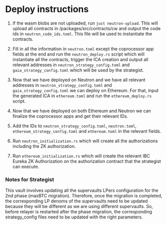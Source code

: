 # Deploy instructions

1. If the wasm blobs are not uploaded, run `just neutron-upload`. This will upload all contracts in /packages/src/contracts/cw and output the code ids in `neutron_code_ids.toml`. This file will be used to instantiate the contracts.

2. Fill in all the information in `neutron.toml` except the coprocessor app fields at the end and run the `neutron_deploy.rs` script which will instantiate all the contracts, trigger the ICA creation and output all relevant addresses in `neutron_strategy_config.toml` and `gaia_strategy_config.toml` which will be used by the strategist.

3. Now that we have deployed on Neutron and we have all relevant addresses in `neutron_strategy_config.toml` and `gaia_strategy_config.toml` we can deploy on Ethereum. For that, input the generated ICA in `ethereum.toml` and run the `ethereum_deploy.rs` script.

4. Now that we have deployed on both Ethereum and Neutron we can finalize the coprocessor apps and get their relevant IDs.

5. Add the IDs to `neutron_strategy_config.toml`, `neutron.toml`, `ethereum_strategy_config.toml` and `ethereum.toml` in the relevant fields.

6. Run `neutron_initialization.rs` which will create all the authorizations including the ZK authorization.

7. Run `ethereum_initialization.rs` which will create the relevant IBC Eureka ZK Authorization on the authorization contract that the strategist can execute.

### Notes for Strategist

This vault involves updating all the supervaults LPers configuration for the 2nd phase (maxBTC migration). Therefore, once the migration is completed, the corresponding LP denoms of the supervaults need to be updated because they will be different as we are using different supervaults.
So, before relayer is restarted after the phase migration, the corresponding strategy_config files need to be updated with the right parameters.

